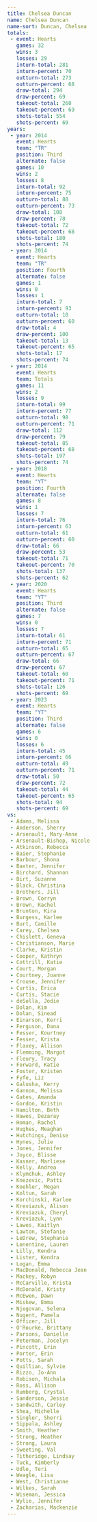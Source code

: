 ```yaml
---
title: Chelsea Duncan
name: Chelsea Duncan
name-sort: Duncan, Chelsea
totals:
 - event: Hearts
   games: 32
   wins: 3
   losses: 29
   inturn-total: 281
   inturn-percent: 70
   outturn-total: 273
   outturn-percent: 68
   draw-total: 294
   draw-percent: 69
   takeout-total: 260
   takeout-percent: 69
   shots-total: 554
   shots-percent: 69
years:
 - year: 2014
   event: Hearts
   team: "TR"
   position: Third
   alternate: false
   games: 10
   wins: 2
   losses: 8
   inturn-total: 92
   inturn-percent: 75
   outturn-total: 88
   outturn-percent: 73
   draw-total: 108
   draw-percent: 78
   takeout-total: 72
   takeout-percent: 68
   shots-total: 180
   shots-percent: 74
 - year: 2014
   event: Hearts
   team: "TR"
   position: Fourth
   alternate: false
   games: 1
   wins: 0
   losses: 1
   inturn-total: 7
   inturn-percent: 93
   outturn-total: 10
   outturn-percent: 60
   draw-total: 4
   draw-percent: 100
   takeout-total: 13
   takeout-percent: 65
   shots-total: 17
   shots-percent: 74
 - year: 2014
   event: Hearts
   team: Totals
   games: 11
   wins: 2
   losses: 9
   inturn-total: 99
   inturn-percent: 77
   outturn-total: 98
   outturn-percent: 71
   draw-total: 112
   draw-percent: 79
   takeout-total: 85
   takeout-percent: 68
   shots-total: 197
   shots-percent: 74
 - year: 2018
   event: Hearts
   team: "YT"
   position: Fourth
   alternate: false
   games: 8
   wins: 1
   losses: 7
   inturn-total: 76
   inturn-percent: 63
   outturn-total: 61
   outturn-percent: 60
   draw-total: 66
   draw-percent: 53
   takeout-total: 71
   takeout-percent: 70
   shots-total: 137
   shots-percent: 62
 - year: 2020
   event: Hearts
   team: "YT"
   position: Third
   alternate: false
   games: 7
   wins: 0
   losses: 7
   inturn-total: 61
   inturn-percent: 71
   outturn-total: 65
   outturn-percent: 67
   draw-total: 66
   draw-percent: 67
   takeout-total: 60
   takeout-percent: 71
   shots-total: 126
   shots-percent: 69
 - year: 2023
   event: Hearts
   team: "YT"
   position: Third
   alternate: false
   games: 6
   wins: 0
   losses: 6
   inturn-total: 45
   inturn-percent: 66
   outturn-total: 49
   outturn-percent: 71
   draw-total: 50
   draw-percent: 72
   takeout-total: 44
   takeout-percent: 65
   shots-total: 94
   shots-percent: 69
vs:
 - Adams, Melissa
 - Anderson, Sherry
 - Arsenault, Mary-Anne
 - Arsenault-Bishop, Nicole
 - Atkinson, Rebecca
 - Baier, Stephanie
 - Barbour, Shona
 - Baxter, Jennifer
 - Birchard, Shannon
 - Birt, Suzanne
 - Black, Christina
 - Brothers, Jill
 - Brown, Corryn
 - Brown, Rachel
 - Brunton, Kira
 - Burgess, Karlee
 - Burt, Camille
 - Carey, Chelsea
 - Chislett, Geneva
 - Christianson, Marie
 - Clarke, Kristin
 - Cooper, Kathryn
 - Cottrill, Katie
 - Court, Morgan
 - Courtney, Joanne
 - Crouse, Jennifer
 - Curtis, Erica
 - Curtis, Stacie
 - deSolla, Jodie
 - Dolan, Kim
 - Dolan, Sinead
 - Einarson, Kerri
 - Ferguson, Dana
 - Fesser, Kourtney
 - Fesser, Krista
 - Flaxey, Allison
 - Flemming, Margot
 - Fleury, Tracy
 - Forward, Katie
 - Foster, Kristen
 - Fyfe, Liz
 - Galusha, Kerry
 - Gannon, Melissa
 - Gates, Amanda
 - Gordon, Kristin
 - Hamilton, Beth
 - Hawes, Dezaray
 - Homan, Rachel
 - Hughes, Meaghan
 - Hutchings, Denise
 - Hynes, Julie
 - Jones, Jennifer
 - Joyce, Blisse
 - Kasner, Marliese
 - Kelly, Andrea
 - Klymchuk, Ashley
 - Knezevic, Patti
 - Koehler, Megan
 - Koltun, Sarah
 - Korchinski, Karlee
 - Kreviazuk, Alison
 - Kreviazuk, Cheryl
 - Kreviazuk, Lynn
 - Lawes, Kaitlyn
 - Lawton, Stefanie
 - LeDrew, Stephanie
 - Lenentine, Lauren
 - Lilly, Kendra
 - Lister, Kendra
 - Logan, Emma
 - MacDonald, Rebecca Jean
 - Mackey, Robyn
 - McCarville, Krista
 - McDonald, Kristy
 - McEwen, Dawn
 - Miskew, Emma
 - Njegovan, Selena
 - Nugent, Pamela
 - Officer, Jill
 - O'Rourke, Brittany
 - Parsons, Danielle
 - Peterman, Jocelyn
 - Pincott, Erin
 - Porter, Erin
 - Potts, Sarah
 - Quillian, Sylvie
 - Rizzo, Jo-Ann
 - Robison, Michala
 - Ross, Allison
 - Rumberg, Crystal
 - Sanderson, Jessie
 - Sandwith, Carley
 - Shea, Michelle
 - Singler, Sherri
 - Sippala, Ashley
 - Smith, Heather
 - Strong, Heather
 - Strong, Laura
 - Sweeting, Val
 - Titheridge, Lindsay
 - Tuck, Kimberly
 - Udle, Teri
 - Weagle, Lisa
 - West, Christianne
 - Wilkes, Sarah
 - Wiseman, Jessica
 - Wylie, Jennifer
 - Zacharias, Mackenzie
---
```

